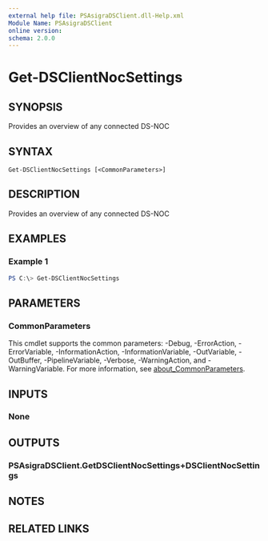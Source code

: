```yaml
---
external help file: PSAsigraDSClient.dll-Help.xml
Module Name: PSAsigraDSClient
online version:
schema: 2.0.0
---
```


# Get-DSClientNocSettings

## SYNOPSIS
Provides an overview of any connected DS-NOC

## SYNTAX

```
Get-DSClientNocSettings [<CommonParameters>]
```

## DESCRIPTION
Provides an overview of any connected DS-NOC

## EXAMPLES

### Example 1
```powershell
PS C:\> Get-DSClientNocSettings
```


## PARAMETERS

### CommonParameters
This cmdlet supports the common parameters: -Debug, -ErrorAction, -ErrorVariable, -InformationAction, -InformationVariable, -OutVariable, -OutBuffer, -PipelineVariable, -Verbose, -WarningAction, and -WarningVariable. For more information, see [about_CommonParameters](http://go.microsoft.com/fwlink/?LinkID=113216).

## INPUTS

### None

## OUTPUTS

### PSAsigraDSClient.GetDSClientNocSettings+DSClientNocSettings

## NOTES

## RELATED LINKS
